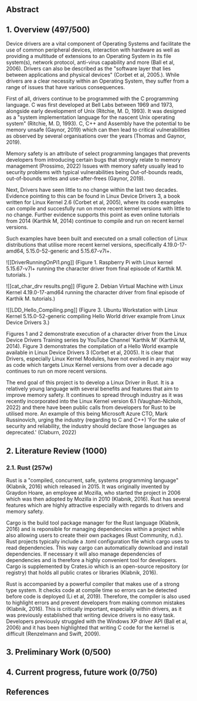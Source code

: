 ## Abstract

## 1. Overview (497/500)
Device drivers are a vital component of Operating Systems and facilitate the use of common peripheral devices, interaction with hardware as well as providing a multitude of extensions to an Operating System in its file system(s), network protocol, anti-virus capability and more (Ball et al, 2006). Drivers can also be described as the "software layer that lies between applications and physical devices" (Corbet et al, 2005.). While drivers are a clear necessity within an Operating System, they suffer from a range of issues that have various consequences.

First of all, drivers continue to be programmed with the C programming language. C was first developed at Bell Labs between 1969 and 1973, alongside early development of Unix (Ritchie, M. D, 1993). It was designed as a "system implementation language for the nascent Unix operating system" (Ritchie, M. D, 1993). C, C++ and Assembly have the potential to be memory unsafe (Gaynor, 2019) which can then lead to critical vulnerabilities as observed by several organisations over the years (Thomas and Gaynor, 2019).

Memory safety is an attribute of select programming langages that prevents developers from introducing certain bugs that strongly relate to memory management (Prossimo, 2022) Issues with memory safety usually lead to security problems with typical vulnerabilities being Out-of-bounds reads, out-of-bounds writes and use-after-frees (Gaynor, 2019).

Next, Drivers have seen little to no change within the last two decades. Evidence pointing to this can be found in Linux Device Drivers 3,  a book written for Linux Kernel 2.6 (Corbet et al, 2005), where its code examples can compile and succesfully run on more recent kernel versions with little to no change. Further evidence supports this point as even online tutorials from 2014 (Karthik M, 2014) continue to compile and run on recent kernel versions. 

Such examples have been built and executed on a small collection of Linux distributions that utilise more recent kernel versions, specifically 4.19.0-17-amd64, 5.15.0-52-generic and 5.15.67-v7l+. 

![[DriverRunningOnPi1.png]]
(Figure 1. Raspberry Pi with Linux kernel 5.15.67-v7l+ running the character driver from final episode of Karthik M. tutorials. )

![[cat_char_drv results.png]]
(Figure 2. Debian Virtual Machine with Linux Kernel 4.19.0-17-amd64 running the character driver from final episode of Karthik M. tutorials.)

![[LDD_Hello_Compiling.png]]
(Figure 3. Ubuntu Workstation with Linux Kernel 5.15.0-52-generic compiling Hello World driver example from Linux Device Drivers 3.)

Figures 1 and 2 demonstrate execution of a character driver from the Linux Device Drivers Training series by YouTube Channel 'Karthik M' (Karthik M, 2014). Figure 3 demonstrates the compilation of a Hello World example available in Linux Device Drivers 3 (Corbet et al, 2005). It is clear that Drivers, especially Linux Kernel Modules, have not evolved in any major way as code which targets Linux Kernel versions from over a decade ago continues to run on more recent versions.

The end goal of this project is to develop a Linux Driver in Rust. It is a relatively young language with several benefits and features that aim to improve memory safety. It continues to spread through industry as it was recently incorporated into the Linux Kernel version 6.1 (Vaughan-Nichols, 2022) and there have been public calls from developers for Rust to be utilised more. An example of this being Microsoft Azure CTO, Mark Russinovich, urging the industry (regarding to C and C++) 'For the sake of security and reliability, the industry should declare those languages as deprecated.' (Claburn, 2022)

## 2. Literature Review (1000)

### 2.1. Rust (257w)
Rust is a "compiled, concurrent, safe, systems programming language" (Klabnik, 2016) which released in 2015. It was originally invented by Graydon Hoare, an employee at Mozilla, who started the project in 2006 which was then adopted by Mozilla in 2010 (Klabnik, 2016). Rust has several features which are highly attractive especially with regards to drivers and memory safety. 

Cargo is the build tool package manager for the Rust language (Klabnik, 2016) and is reponsible for managing dependencies within a project while also allowing users to create their own packages (Rust Community, n.d.). Rust projects typically include a .toml configuration file which cargo uses to read dependencies. This way cargo can automatically download and install dependencies. If necessary it will also manage dependencies of dependencies and is therefore a highly convenient tool for developers. Cargo is supplemented by Crates.io which is an open-source repository (or registry) that holds all public crates or libraries (Klabnik, 2016). 

Rust is accompanied by a powerful compiler that makes use of a strong type system. It checks code at compile time so errors can be detected before code is deployed (Li et al, 2019).  Therefore, the compiler is also used to highlight errors and prevent developers from making common mistakes (Klabnik, 2016). This is critically important, especially within drivers, as it was previously established that writing device drivers is no easy task.
Developers previously struggled with the Windows XP driver API (Ball et al, 2006) and it has  been highlighted that writing C code for the kernel is difficult (Renzelmann and Swift, 2009).

## 3. Preliminary Work (0/500)

## 4. Current progress, future work (0/750)

## References